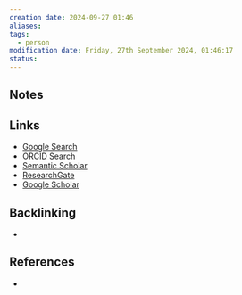 ```yaml
---
creation date: 2024-09-27 01:46
aliases: 
tags:
  - person
modification date: Friday, 27th September 2024, 01:46:17
status:
---
```


## Notes

## Links

- [Google Search](https://www.google.com/search?q=Diego+Andrés+Blanco-Mora)
- [ORCID Search](https://orcid.org/orcid-search/search?searchQuery=Diego%20Andr%C3%A9s%20Blanco-Mora)
- [Semantic Scholar](https://www.semanticscholar.org/search?q=Diego%20Andr%C3%A9s%20Blanco-Mora&sort=relevance)
- [ResearchGate](https://www.researchgate.net/search?q=Diego%20Andr%C3%A9s%20Blanco-Mora)
- [Google Scholar](https://scholar.google.com/scholar?q=Diego+Andrés+Blanco-Mora)

## Backlinking

+

## References

+

